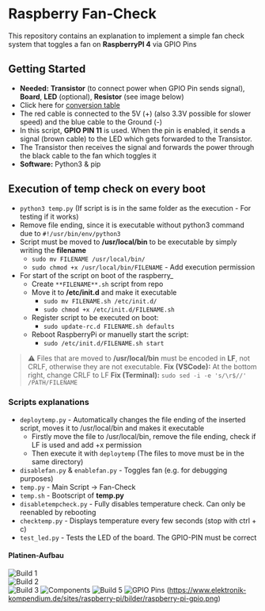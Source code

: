 # Raspberry Fan-Check
This repository contains an explanation to implement a simple fan check system that toggles a fan on **RaspberryPI 4** via GPIO Pins

## Getting Started
- **Needed:** **Transistor** (to connect power when GPIO Pin sends signal), **Board**, **LED** (optional), **Resistor** (see image below)
- Click here for [conversion table](https://learn.sparkfun.com/tutorials/resistors/decoding-resistor-markings)
- The red cable is connected to the 5V (+) (also 3.3V possible for slower speed) and the blue cable to the Ground (-)
- In this script, **GPIO PIN 11** is used. When the pin is enabled, it sends a signal (brown cable) to the LED which gets forwarded to the Transistor.
- The Transistor then receives the signal and forwards the power through the black cable to the fan which toggles it
- **Software:** Python3 & pip


## Execution of temp check on every boot
- ``python3 temp.py`` (If script is is in the same folder as the execution - For testing if it works)
- Remove file ending, since it is executable without python3 command due to ``#!/usr/bin/env/python3``
- Script must be moved to **/usr/local/bin** to be executable by simply writing the **filename**
  - ``sudo mv FILENAME /usr/local/bin/``  
  - ``sudo chmod +x /usr/local/bin/FILENAME`` - Add execution permission
- For start of the script on boot of the raspberry_
  - Create ``**FILENAME**.sh`` script from repo
  - Move it to **/etc/init.d** and make it executable
    - ``sudo mv FILENAME.sh /etc/init.d/``
    - ``sudo chmod +x /etc/init.d/FILENAME.sh``
  - Register script to be executed on boot:
    -  ``sudo update-rc.d FILENAME.sh defaults``
  - Reboot RaspberryPi or manuelly start the script:
    - ``sudo /etc/init.d/FILENAME.sh start``

> :warning: Files that are moved to **/usr/local/bin** must be encoded in **LF**, not CRLF, otherwise they are not executable.
> **Fix (VSCode):** At the bottom right, change CRLF to LF
> **Fix (Terminal):** ``sudo sed -i -e 's/\r$//' /PATH/FILENAME``

### Scripts explanations
- ``deploytemp.py`` - Automatically changes the file ending of the inserted script, moves it to /usr/local/bin and makes it executable
  - Firstly move the file to /usr/local/bin, remove the file ending, check if LF is used and add +x permission
  - Then execute it with ``deploytemp`` (The files to move must be in the same directory)
- ``disablefan.py`` & ``enablefan.py`` - Toggles fan (e.g. for debugging purposes)
- ``temp.py`` - Main Script -> Fan-Check
- ``temp.sh`` - Bootscript of **temp.py**
- ``disabletempcheck.py`` - Fully disables temperature check. Can only be reenabled by rebooting
- ``checktemp.py`` - Displays temperature every few seconds (stop with ctrl + c)
- ``test_led.py`` - Tests the LED of the board. The GPIO-PIN must be correct

#### Platinen-Aufbau
![Build 1](/assets/build_1.jpg)  
![Build 2](/assets/build_2.jpg)  
![Build 3](/assets/build_3.jpg)
![Components](/assets/build_4.jpg)
![Build 5](/assets/build_5.jpg)
![GPIO Pins](/assets/raspberry-pi-gpio.png)
(https://www.elektronik-kompendium.de/sites/raspberry-pi/bilder/raspberry-pi-gpio.png)
